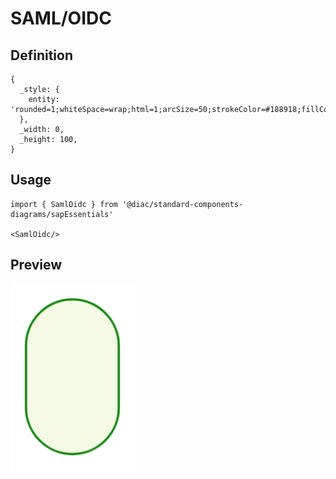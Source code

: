 # SAML/OIDC

## Definition

```
{
  _style: { 
    entity: 'rounded=1;whiteSpace=wrap;html=1;arcSize=50;strokeColor=#188918;fillColor=#f5fae5;fontColor=#266f3a;strokeWidth=1.5;fontSize=10;fontStyle=1',
  },
  _width: 0,
  _height: 100,
}
```

## Usage

```
import { SamlOidc } from '@diac/standard-components-diagrams/sapEssentials'

<SamlOidc/>
```

## Preview

<img src="./saml-oidc.png" width="200"/>
